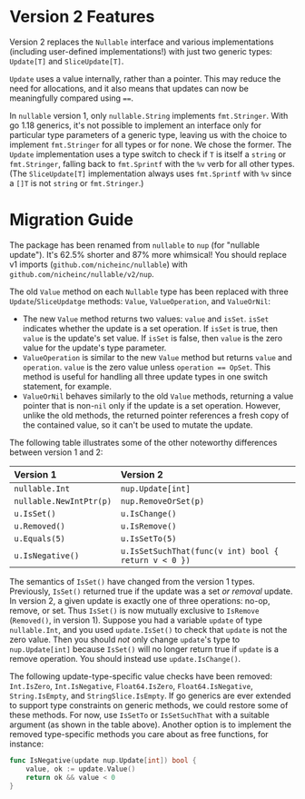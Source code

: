 # Version 2 Features

Version 2 replaces the `Nullable` interface and various implementations
(including user-defined implementations!) with just two generic types:
`Update[T]` and `SliceUpdate[T]`.

`Update` uses a value internally, rather than a pointer. This may reduce the
need for allocations, and it also means that updates can now be meaningfully
compared using `==`.

In `nullable` version 1, only `nullable.String` implements `fmt.Stringer`. With
go 1.18 generics, it's not possible to implement an interface only for
particular type parameters of a generic type, leaving us with the choice to
implement `fmt.Stringer` for all types or for none. We chose the former. The
`Update` implementation uses a type switch to check if `T` is itself a `string`
or `fmt.Stringer`, falling back to `fmt.Sprintf` with the `%v` verb for all
other types. (The `SliceUpdate[T]` implementation always uses `fmt.Sprintf` with
`%v` since a `[]T` is not `string` or `fmt.Stringer`.)

# Migration Guide

The package has been renamed from `nullable` to `nup` (for "nullable update").
It's 62.5% shorter and 87% more whimsical! You should replace v1 imports
(`github.com/nicheinc/nullable`) with `github.com/nicheinc/nullable/v2/nup`.

The old `Value` method on each `Nullable` type has been replaced with three
`Update`/`SliceUpdatge` methods: `Value`, `ValueOperation`, and `ValueOrNil`:
- The new `Value` method returns two values: `value` and `isSet`. `isSet`
  indicates whether the update is a set operation. If `isSet` is true, then
  `value` is the update's set value. If `isSet` is false, then `value` is the
  zero value for the update's type parameter.
- `ValueOperation` is similar to the new `Value` method but returns `value` and
  `operation`. `value` is the zero value unless `operation == OpSet`. This
  method is useful for handling all three update types in one switch statement,
  for example.
- `ValueOrNil` behaves similarly to the old `Value` methods, returning a value
  pointer that is non-`nil` only if the update is a set operation. However,
  unlike the old methods, the returned pointer references a fresh copy of the
  contained value, so it can't be used to mutate the update.

The following table illustrates some of the other noteworthy differences between
version 1 and 2:

| Version 1               | Version 2                                            |
| :---------------------- | :--------------------------------------------------- |
| `nullable.Int`          | `nup.Update[int]`                                    |
| `nullable.NewIntPtr(p)` | `nup.RemoveOrSet(p)`                                 |
| `u.IsSet()`             | `u.IsChange()`                                       |
| `u.Removed()`           | `u.IsRemove()`                                       |
| `u.Equals(5)`           | `u.IsSetTo(5)`                                       |
| `u.IsNegative()`        | `u.IsSetSuchThat(func(v int) bool { return v < 0 })` |

The semantics of `IsSet()` have changed from the version 1 types. Previously,
`IsSet()` returned true if the update was a set _or removal_ update. In version
2, a given update is exactly one of three operations: no-op, remove, or set.
Thus `IsSet()` is now mutually exclusive to `IsRemove` (`Removed()`, in version
1). Suppose you had a variable `update` of type `nullable.Int`, and you used
`update.IsSet()` to check that `update` is not the zero value. Then you should
_not_ only change `update`'s type to `nup.Update[int]` because `IsSet()` will no
longer return true if `update` is a remove operation. You should instead use
`update.IsChange()`.

The following update-type-specific value checks have been removed: `Int.IsZero`,
`Int.IsNegative`, `Float64.IsZero`, `Float64.IsNegative`, `String.IsEmpty`, and
`StringSlice.IsEmpty`. If go generics are ever extended to support type
constraints on generic methods, we could restore some of these methods. For now,
use `IsSetTo` or `IsSetSuchThat` with a suitable argument (as shown in the table
above). Another option is to implement the removed type-specific methods you
care about as free functions, for instance:

```go
func IsNegative(update nup.Update[int]) bool {
	value, ok := update.Value()
	return ok && value < 0
}
```
